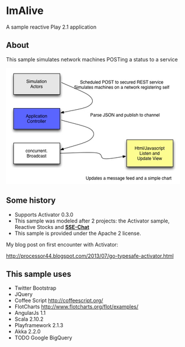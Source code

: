 ImAlive
=============

A sample reactive Play 2.1 application 


About
--------------

This sample simulates network machines POSTing a status to a service

![Architecture](./about/imalive-summary.jpg)

Some history
--------------

* Supports Activator 0.3.0
* This sample was modeled after 2 projects: the Activator sample, Reactive Stocks and **[SSE-Chat](https://github.com/matthiasn/sse-chat)**
* This sample is provided under the Apache 2 license.
 
My blog post on first encounter with Activator:

http://processor44.blogspot.com/2013/07/go-typesafe-activator.html
 

This sample uses
--------------

* Twitter Bootstrap 
* JQuery
* Coffee Script  http://coffeescript.org/
* FlotCharts http://www.flotcharts.org/flot/examples/
* AngularJs 1.1
* Scala 2.10.2
* Playframework 2.1.3
* Akka 2.2.0
* TODO Google BigQuery

